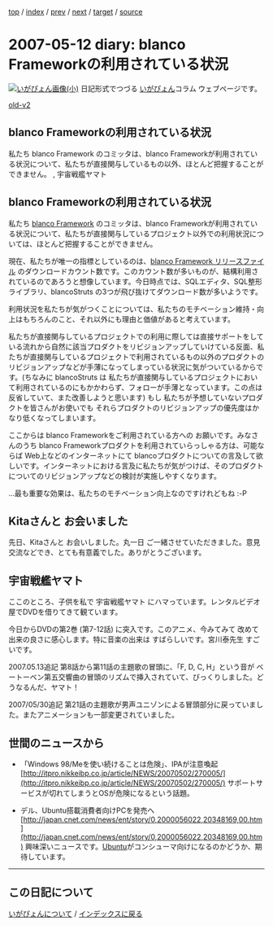 [top](https://igapyon.github.io/diary/) 
 / [index](https://igapyon.github.io/diary/2007/index.html) 
 / [prev](https://igapyon.github.io/diary/2007/ig070510.html) 
 / [next](https://igapyon.github.io/diary/2007/ig070517.html) 
 / [target](https://igapyon.github.io/diary/2007/ig070512.html) 
 / [source](https://github.com/igapyon/diary/blob/gh-pages/2007/ig070512.html.src.md) 

2007-05-12 diary: blanco Frameworkの利用されている状況
=====================================================================================================
[![いがぴょん画像(小)](https://igapyon.github.io/diary/images/iga200306s.jpg "いがぴょん")](https://igapyon.github.io/diary/memo/memoigapyon.html) 日記形式でつづる [いがぴょん](https://igapyon.github.io/diary/memo/memoigapyon.html)コラム ウェブページです。

[old-v2](ig070512-orig.html)

## blanco Frameworkの利用されている状況

私たち blanco Framework のコミッタは、blanco Frameworkが利用されている状況について、私たちが直接関与しているもの以外、ほとんど把握することができません。 , 宇宙戦艦ヤマト


## blanco Frameworkの利用されている状況

私たち [blanco Framework](http://www.igapyon.jp/blanco/blanco.ja.html) のコミッタは、blanco Frameworkが利用されている状況について、私たちが直接関与しているプロジェクト以外での利用状況については、ほとんど把握することができません。

現在、私たちが唯一の指標としているのは、[blanco Framework リリースファイル](http://sourceforge.jp/projects/blancofw/files/) のダウンロードカウント数です。このカウント数が多いものが、結構利用されているのであろうと想像しています。今日時点では、SQLエディタ、SQL整形ライブラリ、blancoStruts の3つが飛び抜けてダウンロード数が多いようです。

利用状況を私たちが気がつくことについては、私たちのモチベーション維持・向上はもちろんのこと、それ以外にも理由と価値があると考えています。

私たちが直接関与しているプロジェクトでの利用に際しては直接サポートをしている流れから自然に該当プロダクトをリビジョンアップしていけている反面、私たちが直接関与しているプロジェクトで利用されているもの以外のプロダクトのリビジョンアップなどが手薄になってしまっている状況に気がついているからです。(ちなみに
blancoStruts は 私たちが直接関与しているプロジェクトにおいて利用されているのにもかかわらず、フォローが手薄となっています。この点は反省していて、また改善しようと思います) もし 私たちが予想していないプロダクトを皆さんがお使いでも それらプロダクトのリビジョンアップの優先度はかなり低くなってしまいます。

ここからは blanco Frameworkをご利用されている方への お願いです。みなさんのうち blanco Frameworkプロダクトを利用されていらっしゃる方は、可能ならば
Web上などのインターネットにて blancoプロダクトについての言及して欲しいです。インターネットにおける言及に私たちが気がつけば、そのプロダクトについてのリビジョンアップなどの検討が実施しやすくなります。

…最も重要な効果は、私たちのモチベーション向上なのですけれどもね :-P

## Kitaさんと お会いました

先日、Kitaさんと お会いしました。丸一日 ご一緒させていただきました。意見交流などでき、とても有意義でした。ありがとうございます。

## 宇宙戦艦ヤマト

ここのところ、子供を私で 宇宙戦艦ヤマト にハマっています。レンタルビデオ屋でDVDを借りてきて観ています。

今日からDVDの第2巻 (第7-12話) に突入です。このアニメ、今みてみて 改めて 出来の良さに感心します。特に音楽の出来は すばらしいです。宮川泰先生 すごいです。

2007.05.13追記 第8話から第11話の主題歌の冒頭に、「F, D, C, H」という音が ベートーベン第五交響曲の冒頭のリズムで挿入されていて、びっくりしました。どうなるんだ、ヤマト！

2007/05/30追記 第21話の主題歌が男声ユニゾンによる冒頭部分に戻っていました。またアニメーションも一部変更されていました。

## 世間のニュースから

* 「Windows 98/Meを使い続けることは危険」、IPAが注意喚起
  [http://itpro.nikkeibp.co.jp/article/NEWS/20070502/270005/](http://itpro.nikkeibp.co.jp/article/NEWS/20070502/270005/)
  サポートサービスが切れてしまうとOSが危険になるという話題。
  
* デル、Ubuntu搭載消費者向けPCを発売へ
  [http://japan.cnet.com/news/ent/story/0,2000056022,20348169,00.htm](http://japan.cnet.com/news/ent/story/0,2000056022,20348169,00.htm)
  興味深いニュースです。[Ubuntu](http://www.igapyon.jp/igapyon/diary/keyword/ubuntu.html)がコンシューマ向けになるのかどうか、期待しています。

----------------------------------------------------------------------------------------------------

## この日記について
[いがぴょんについて](https://igapyon.github.io/diary/memo/memoigapyon.html) / [インデックスに戻る](https://igapyon.github.io/diary/idxall.html)
